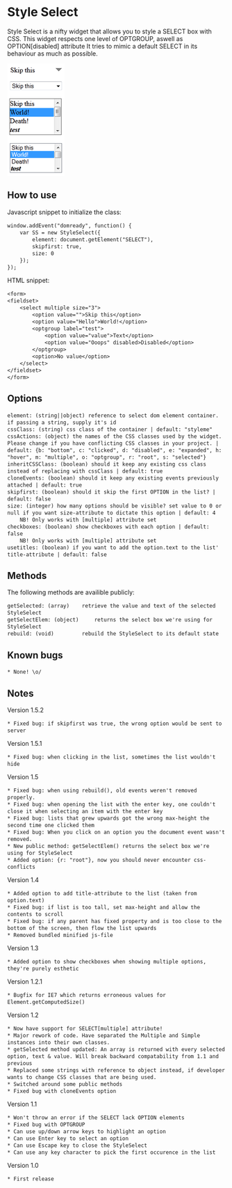Style Select
============

Style Select is a nifty widget that allows you to style a SELECT box with CSS.
This widget respects one level of OPTGROUP, aswell as OPTION[disabled] attribute
It tries to mimic a default SELECT in its behaviour as much as possible.

![Screenshot](https://github.com/23critters/StyleSelect/raw/master/screenshot.png)

How to use
----------

Javascript snippet to initialize the class:

	window.addEvent("domready", function() {
		var SS = new StyleSelect({
			element: document.getElement("SELECT"),
			skipfirst: true,
			size: 0
		});
	});


HTML snippet:

	<form>
	<fieldset>
		<select multiple size="3">
            <option value="">Skip this</option>
            <option value="Hello">World!</option>
            <optgroup label="test">
                <option value="value">Text</option>
                <option value="Ooops" disabled>Disabled</option>
            </optgroup>
            <option>No value</option>
		</select>
	</fieldset>
	</form>

Options
-----------------

    element: (string||object) reference to select dom element container. if passing a string, supply it's id
    cssClass: (string) css class of the container | default: "styleme"
    cssActions: (object) the names of the CSS classes used by the widget. Please change if you have conflicting CSS classes in your project. | default: {b: "bottom", c: "clicked", d: "disabled", e: "expanded", h: "hover", m: "multiple", o: "optgroup", r: "root", s: "selected"}
    inheritCSSClass: (boolean) should it keep any existing css class instead of replacing with cssClass | default: true
    cloneEvents: (boolean) should it keep any existing events previously attached | default: true
    skipfirst: (boolean) should it skip the first OPTION in the list? | default: false
    size: (integer) how many options should be visible? set value to 0 or null if you want size-attribute to dictate this option | default: 4
        NB! Only works with [multiple] attribute set
    checkboxes: (boolean) show checkboxes with each option | default: false
        NB! Only works with [multiple] attribute set
	usetitles: (boolean) if you want to add the option.text to the list' title-attribute | default: false


Methods
-----------------

The following methods are availible publicly:

    getSelected: (array)    retrieve the value and text of the selected StyleSelect
	getSelectElem: (object)		returns the select box we're using for StyleSelect
    rebuild: (void)         rebuild the StyleSelect to its default state


Known bugs
-----------------

	* None! \o/


Notes
-----------------
Version 1.5.2

	* Fixed bug: if skipfirst was true, the wrong option would be sent to server

Version 1.5.1

	* Fixed bug: when clicking in the list, sometimes the list wouldn't hide

Version 1.5

	* Fixed bug: when using rebuild(), old events weren't removed properly.
	* Fixed bug: when opening the list with the enter key, one couldn't close it when selecting an item with the enter key
	* Fixed bug: lists that grew upwards got the wrong max-height the second time one clicked them
	* Fixed bug: When you click on an option you the document event wasn't removed.
	* New public method: getSelectElem() returns the select box we're using for StyleSelect
	* Added option: {r: "root"}, now you should never encounter css-conflicts

Version 1.4

	* Added option to add title-attribute to the list (taken from option.text)
	* Fixed bug: if list is too tall, set max-height and allow the contents to scroll
	* Fixed bug: if any parent has fixed property and is too close to the bottom of the screen, then flow the list upwards
	* Removed bundled minified js-file
	
Version 1.3

    * Added option to show checkboxes when showing multiple options, they're purely esthetic

Version 1.2.1

    * Bugfix for IE7 which returns erroneous values for Element.getComputedSize()

Version 1.2

    * Now have support for SELECT[multiple] attribute!
    * Major rework of code. Have separated the Multiple and Simple instances into their own classes.
    * getSelected method updated: An array is returned with every selected option, text & value. Will break backward compatability from 1.1 and previous
    * Replaced some strings with reference to object instead, if developer wants to change CSS classes that are being used.
    * Switched around some public methods
    * Fixed bug with cloneEvents option

Version 1.1

    * Won't throw an error if the SELECT lack OPTION elements
    * Fixed bug with OPTGROUP
    * Can use up/down arrow keys to highlight an option
    * Can use Enter key to select an option
    * Can use Escape key to close the StyleSelect
    * Can use any key character to pick the first occurence in the list

Version 1.0

	* First release

